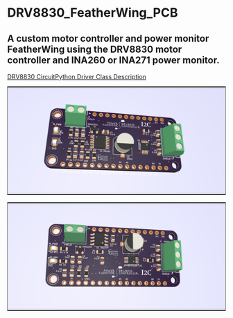 # DRV8830_FeatherWing_PCB

## A custom motor controller and power monitor FeatherWing using the DRV8830 motor controller and INA260 or INA271 power monitor.

[DRV8830 CircuitPython Driver Class Description](https://github.com/CedarGroveStudios/DRV8830_FeatherWing_PCB/blob/main/docs/pseudo%20readthedocs%20cedargrove_drv8830.pdf)

![DRV8830 FeatherWing INA260](https://github.com/CedarGroveStudios/DRV8830_FeatherWing_PCB/blob/main/pcb_ina260/Motor_Tester_DRV8830_Wing_glam.png)

![DRV8830 FeatherWing INA271](https://github.com/CedarGroveStudios/DRV8830_FeatherWing_PCB/blob/main/pcb_ina271/Motor_Tester_DRV8830_Wing_glam.png)


